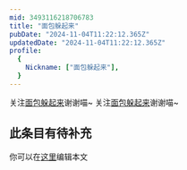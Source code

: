 ```yaml
---
mid: 3493116218706783
title: "面包躲起来"
pubDate: "2024-11-04T11:22:12.365Z"
updatedDate: "2024-11-04T11:22:12.365Z"
profile:
  {
    Nickname: ["面包躲起来"],
  }
---
```


关注[面包躲起来](https://space.bilibili.com/3493116218706783)谢谢喵~ 关注[面包躲起来](https://space.bilibili.com/3493116218706783)谢谢喵~

## 此条目有待补充
你可以在[这里](https://github.com/Yuhanawa/VTuber.ICU-Content/edit/master/v/面包躲起来/index.md)编辑本文
